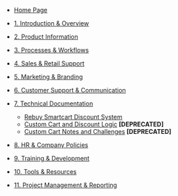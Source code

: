  - [Home Page](README)

- [1. Introduction & Overview](1introduction-and-overview)
- [2. Product Information](2product-information)
- [3. Processes & Workflows](3processes-and-workflows)
- [4. Sales & Retail Support](4sales-and-retail-support)
- [5. Marketing & Branding](5marketing-and-branding)
- [6. Customer Support & Communication](6customer-support-and-communication)
- [7. Technical Documentation](7technical-documentation)
  - [Rebuy Smartcart Discount System](rebuy-smartcart-discount-system.md)
  - [Custom Cart and Discount Logic](custom-cart-and-discount-logic.md) **[DEPRECATED]**
  - [Custom Cart Notes and Challenges](custom-cart-notes-and-challenges.md) **[DEPRECATED]**
- [8. HR & Company Policies](8hr-and-company-policies)
- [9. Training & Development](9training-and-development)
- [10. Tools & Resources](10tools-and-resources)
- [11. Project Management & Reporting](11project-management-and-reporting)
